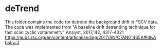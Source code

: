 # deTrend

This folder contains the code for detrend the background drift in FSCV data.
The code was implemented from "A baseline drift detrending technique for fast scan cyclic voltammetry" 	Analyst, 2017,142, 4317-4321
https://pubs.rsc.org/en/content/articlelanding/2017/AN/C7AN01465A#!divAbstract
